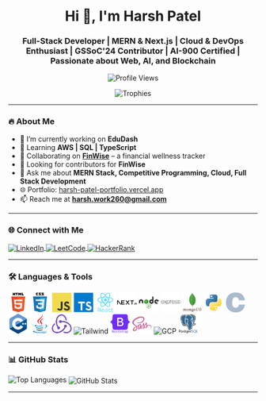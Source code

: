 <h1 align="center">Hi 👋, I'm Harsh Patel</h1>
<h3 align="center">Full-Stack Developer | MERN & Next.js | Cloud & DevOps Enthusiast | GSSoC'24 Contributor | AI-900 Certified | Passionate about Web, AI, and Blockchain</h3>

<p align="center">
  <img src="https://komarev.com/ghpvc/?username=harsh260105&label=Profile%20views&color=0e75b6&style=flat" alt="Profile Views" />
</p>

<p align="center">
  <img src="https://github-profile-trophy.vercel.app/?username=Harsh260105&column=7&margin-w=10&rank=SSS,SS,S,AAA,AA,A,B,C" alt="Trophies" />
</p>

---

### 🔥 About Me
- 🔭 I’m currently working on **EduDash**
- 🌱 Learning **AWS | SQL | TypeScript**
- 👯 Collaborating on **[FinWise](https://github.com/Harsh260105/FinWise)** – a financial wellness tracker
- 🤝 Looking for contributors for **FinWise**
- 💬 Ask me about **MERN Stack, Competitive Programming, Cloud, Full Stack Development**
- 🌐 Portfolio: [harsh-patel-portfolio.vercel.app](https://harsh-patel-portfolio.vercel.app/)
- 📫 Reach me at **harsh.work260@gmail.com**

---

### 🌐 Connect with Me
<p align="left">
  <a href="https://www.linkedin.com/in/harshpatel2601" target="blank">
    <img align="center" src="https://raw.githubusercontent.com/rahuldkjain/github-profile-readme-generator/master/src/images/icons/Social/linked-in-alt.svg" alt="LinkedIn" height="30" width="40" />
  </a>
  <a href="https://leetcode.com/u/Harsh_Patel_2601/" target="blank">
    <img align="center" src="https://raw.githubusercontent.com/rahuldkjain/github-profile-readme-generator/master/src/images/icons/Social/leet-code.svg" alt="LeetCode" height="30" width="40" />
  </a>
  <a href="https://www.hackerrank.com/profile/Harsh_Patel_0265" target="blank">
    <img align="center" src="https://cdn.worldvectorlogo.com/logos/hackerrank.svg" alt="HackerRank" height="30" width="40" />
  </a>
</p>

---

### 🛠️ Languages & Tools

<p align="left">
  <img src="https://raw.githubusercontent.com/devicons/devicon/master/icons/html5/html5-original-wordmark.svg" alt="HTML5" width="40" height="40"/> 
  <img src="https://raw.githubusercontent.com/devicons/devicon/master/icons/css3/css3-original-wordmark.svg" alt="CSS3" width="40" height="40"/> 
  <img src="https://raw.githubusercontent.com/devicons/devicon/master/icons/javascript/javascript-original.svg" alt="JavaScript" width="40" height="40"/> 
  <img src="https://raw.githubusercontent.com/devicons/devicon/master/icons/typescript/typescript-original.svg" alt="TypeScript" width="40" height="40"/>
  <img src="https://raw.githubusercontent.com/devicons/devicon/master/icons/react/react-original-wordmark.svg" alt="React" width="40" height="40"/> 
  <img src="https://raw.githubusercontent.com/devicons/devicon/master/icons/nextjs/nextjs-original-wordmark.svg" alt="Next.js" width="40" height="40"/>
  <img src="https://raw.githubusercontent.com/devicons/devicon/master/icons/nodejs/nodejs-original-wordmark.svg" alt="Node.js" width="40" height="40"/> 
  <img src="https://raw.githubusercontent.com/devicons/devicon/master/icons/express/express-original-wordmark.svg" alt="Express.js" width="40" height="40"/> 
  <img src="https://raw.githubusercontent.com/devicons/devicon/master/icons/mongodb/mongodb-original-wordmark.svg" alt="MongoDB" width="40" height="40"/> 
  <img src="https://raw.githubusercontent.com/devicons/devicon/master/icons/python/python-original.svg" alt="Python" width="40" height="40"/> 
  <img src="https://raw.githubusercontent.com/devicons/devicon/master/icons/c/c-original.svg" alt="C" width="40" height="40"/> 
  <img src="https://raw.githubusercontent.com/devicons/devicon/master/icons/cplusplus/cplusplus-original.svg" alt="C++" width="40" height="40"/> 
  <img src="https://raw.githubusercontent.com/devicons/devicon/master/icons/java/java-original.svg" alt="Java" width="40" height="40"/> 
  <img src="https://raw.githubusercontent.com/devicons/devicon/master/icons/redux/redux-original.svg" alt="Redux" width="40" height="40"/>
  <img src="https://www.vectorlogo.zone/logos/tailwindcss/tailwindcss-icon.svg" alt="Tailwind" width="40" height="40"/>
  <img src="https://raw.githubusercontent.com/devicons/devicon/master/icons/bootstrap/bootstrap-plain-wordmark.svg" alt="Bootstrap" width="40" height="40"/> 
  <img src="https://raw.githubusercontent.com/devicons/devicon/master/icons/sass/sass-original.svg" alt="Sass" width="40" height="40"/> 
  <img src="https://www.vectorlogo.zone/logos/google_cloud/google_cloud-icon.svg" alt="GCP" width="40" height="40"/> 
  <img src="https://raw.githubusercontent.com/devicons/devicon/master/icons/postgresql/postgresql-original-wordmark.svg" alt="PostgreSQL" width="40" height="40"/> 
</p>

---

### 📊 GitHub Stats
<p>
  <img align="left" src="https://github-readme-stats.vercel.app/api/top-langs?username=harsh260105&show_icons=true&locale=en&layout=compact" alt="Top Languages" />
</p>

<p>&nbsp;<img align="center" src="https://github-readme-stats.vercel.app/api?username=harsh260105&show_icons=true&locale=en" alt="GitHub Stats" /></p>

---

